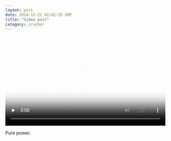 ```yaml
---
layout: post
date: 2014-12-21 01:01:15 GMT
title: "Video post"
category: crusher
---
```


<video  id='embed-56e4d83791ff2588183459' class='crt-video crt-skin-default' width='500' height='281' poster='/images/7e654b900679d6491aac2096b45869c4bebe12929a1741a24919cddd202869ea.jpg' preload='none' data-crt-video data-crt-options='{"autoheight":null,"duration":5,"hdUrl":false,"filmstrip":{"url":"http:\/\/38.media.tumblr.com\/previews\/tumblr_ngwqrw2wAZ1u1inmc_filmstrip.jpg","width":"200","height":"112"}}' >
    <source src="http://api.tumblr.com/video_file/105732200222/tumblr_ngwqrw2wAZ1u1inmc" type="video/mp4">
</video>


Pure power.
